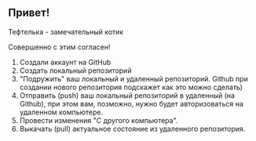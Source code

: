 ## Привет!

Тефтелька - замечательный котик

Совершенно с этим согласен!


1. Создали аккаунт на GitHub
2. Создать локальный репозиторий
3. "Подружить" ваш локальный и удаленный репозиторий. Github при создании нового репозитория подскажет как это можно сделать)
4. Отправить (push) ваш локальный репозиторий в удаленный (на Github), при этом вам, позможно, нужно будет авторизоваться на удаленном компьютере.
5. Провести изменения "С другого компьютера".
6. Выкачать (pull) актуальное состояние из удаленного репозитория. 